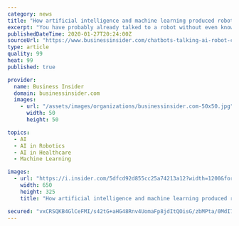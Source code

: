 ```yaml
---
category: news
title: "How artificial intelligence and machine learning produced robots we can talk to"
excerpt: "You have probably already talked to a robot without even knowing it. But what are chatbots and how do they work? Business Insider explores this growing market."
publishedDateTime: 2020-01-27T20:24:00Z
sourceUrl: "https://www.businessinsider.com/chatbots-talking-ai-robot-chat-machine"
type: article
quality: 99
heat: 99
published: true

provider:
  name: Business Insider
  domain: businessinsider.com
  images:
    - url: "/assets/images/organizations/businessinsider.com-50x50.jpg"
      width: 50
      height: 50

topics:
  - AI
  - AI in Robotics
  - AI in Healthcare
  - Machine Learning

images:
  - url: "https://i.insider.com/5dfcd92d855cc25a74213a12?width=1200&format=jpeg"
    width: 650
    height: 325
    title: "How artificial intelligence and machine learning produced robots we can talk to"

secured: "vxCRSQKB4GlCeFMI/s42tG+aHG48Rnv4UomaFp8jdItQOisG/zbMPta/0MdI71B4YpzHiKUVYJ55+f0h4eKU9Dz5SOd+O4/Jf8YqAx/giVfYLlwhmjqsFROJ1FFz002Wi4NOw0uJENWi5BCc93Mxjqm/OyPwXTyCOXFJG8wrsr+DVZDkJ6+ACYP1QacN/TkrMXvi54V9sUkXjxLSgZGPhWzkv1RRVK1jAxkadVPpfTJWS9SEJ8qJTAaWMOD8mhixvka4KfmU74wr0848tSH0BpcFDQSa0spCFxfpNWp21wTi30WNs+SzibuwoWqPp0K9Deiuvu53s2RWAQvCmJ8sAVQPi2STKgS3x4FLv29vhXR+R2tLYM4zhjAvzr48LvQVT+kyJ1t6rvjzeH8XibdvAnag74DeyNxXm0R8zi33eFzlMeJ3yKZPXAvEMM+QEBQ9r24DBjKHPNcdj3o1wB4N5SiRtyTqHpJMzoeuw8Nct6o=;PKkRQDImBOpd8hpLoAjCCA=="
---
```


